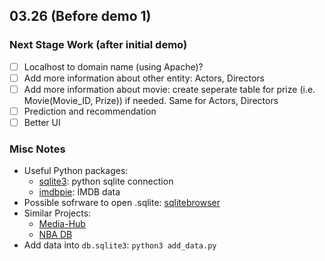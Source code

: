 ## 03.26 (Before demo 1)
### Next Stage Work (after initial demo)
- [ ] Localhost to domain name (using Apache)?
- [ ] Add more information about other entity: Actors, Directors
- [ ] Add more information about movie: create seperate table for prize (i.e. Movie(Movie_ID, Prize)) if needed. Same for Actors, Directors
- [ ] Prediction and recommendation
- [ ] Better UI

### Misc Notes
* Useful Python packages:
	+ [sqlite3](https://docs.python.org/2/library/sqlite3.html): python sqlite connection
	+ [imdbpie](https://pypi.org/project/imdbpie/): IMDB data
* Possible sofrware to open .sqlite: [sqlitebrowser](https://sqlitebrowser.org/blog/version-3-11-1-released/)
* Similar Projects:
	+ [Media-Hub](https://github.com/JeeveshN/Media-Hub)
	+ [NBA DB](https://www.youtube.com/watch?v=KvlmgWRDzqo&t=9s)
* Add data into `db.sqlite3`: `python3 add_data.py`